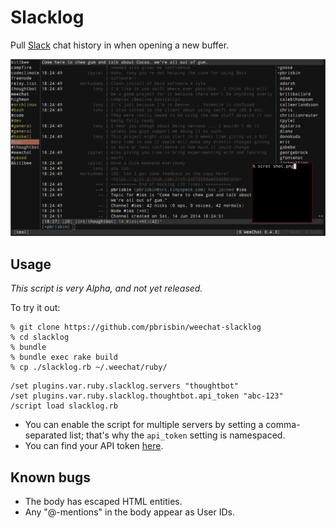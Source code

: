 # Slacklog

Pull [Slack][] chat history in when opening a new buffer.

[slack]: https://slack.com/

![shot](shot.png)

## Usage

*This script is very Alpha, and not yet released.*

To try it out:

```
% git clone https://github.com/pbrisbin/weechat-slacklog
% cd slacklog
% bundle
% bundle exec rake build
% cp ./slacklog.rb ~/.weechat/ruby/
```

```
/set plugins.var.ruby.slacklog.servers "thoughtbot"
/set plugins.var.ruby.slacklog.thoughtbot.api_token "abc-123"
/script load slacklog.rb
```

- You can enable the script for multiple servers by setting a 
  comma-separated list; that's why the `api_token` setting is 
  namespaced.
- You can find your API token [here][docs].

[docs]: https://api.slack.com/

## Known bugs

- The body has escaped HTML entities.
- Any "@-mentions" in the body appear as User IDs.
